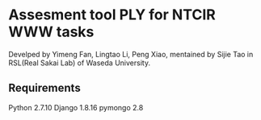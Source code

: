 # Assesment tool PLY for NTCIR WWW tasks 

Develped by Yimeng Fan, Lingtao Li, Peng Xiao, mentained by Sijie Tao in RSL(Real Sakai Lab) of Waseda University.

## Requirements

Python 2.7.10
Django 1.8.16
pymongo 2.8
